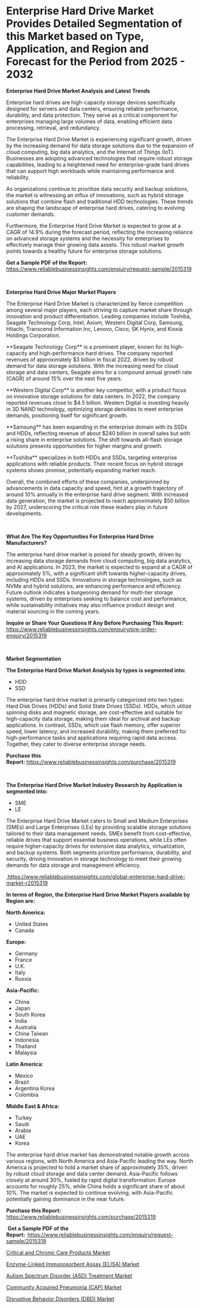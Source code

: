 <p><h1>Enterprise Hard Drive Market Provides Detailed Segmentation of this Market based on Type, Application, and Region and Forecast for the Period from 2025 - 2032</h1></p><p><strong>Enterprise Hard Drive Market Analysis and Latest Trends</strong></p>
<p><p>Enterprise hard drives are high-capacity storage devices specifically designed for servers and data centers, ensuring reliable performance, durability, and data protection. They serve as a critical component for enterprises managing large volumes of data, enabling efficient data processing, retrieval, and redundancy.</p><p>The Enterprise Hard Drive Market is experiencing significant growth, driven by the increasing demand for data storage solutions due to the expansion of cloud computing, big data analytics, and the Internet of Things (IoT). Businesses are adopting advanced technologies that require robust storage capabilities, leading to a heightened need for enterprise-grade hard drives that can support high workloads while maintaining performance and reliability.</p><p>As organizations continue to prioritize data security and backup solutions, the market is witnessing an influx of innovations, such as hybrid storage solutions that combine flash and traditional HDD technologies. These trends are shaping the landscape of enterprise hard drives, catering to evolving customer demands.</p><p>Furthermore, the Enterprise Hard Drive Market is expected to grow at a CAGR of 14.9% during the forecast period, reflecting the increasing reliance on advanced storage systems and the necessity for enterprises to effectively manage their growing data assets. This robust market growth points towards a healthy future for enterprise storage solutions.</p></p>
<p><strong>Get a Sample PDF of the Report:&nbsp;</strong> <a href="https://www.reliablebusinessinsights.com/enquiry/request-sample/2015319?utm_campaign=3347&utm_medium=2&utm_source=Github&utm_content=ia&utm_term=06042025&utm_id=enterprise-hard-drive">https://www.reliablebusinessinsights.com/enquiry/request-sample/2015319</a></p>
<p>&nbsp;</p>
<p><strong>Enterprise Hard Drive Major Market Players</strong></p>
<p><p>The Enterprise Hard Drive Market is characterized by fierce competition among several major players, each striving to capture market share through innovation and product differentiation. Leading companies include Toshiba, Seagate Technology Corp, Intel, Axiom, Western Digital Corp, Samsung, Hitachi, Transcend Information Inc, Lenovo, Cisco, SK Hynix, and Kioxia Holdings Corporation.</p><p>**Seagate Technology Corp** is a prominent player, known for its high-capacity and high-performance hard drives. The company reported revenues of approximately $3 billion in fiscal 2022, driven by robust demand for data storage solutions. With the increasing need for cloud storage and data centers, Seagate aims for a compound annual growth rate (CAGR) of around 15% over the next five years.</p><p>**Western Digital Corp** is another key competitor, with a product focus on innovative storage solutions for data centers. In 2022, the company reported revenues close to $4.5 billion. Western Digital is investing heavily in 3D NAND technology, optimizing storage densities to meet enterprise demands, positioning itself for significant growth.</p><p>**Samsung** has been expanding in the enterprise domain with its SSDs and HDDs, reflecting revenue of about $240 billion in overall sales but with a rising share in enterprise solutions. The shift towards all-flash storage solutions presents opportunities for higher margins and growth.</p><p>**Toshiba** specializes in both HDDs and SSDs, targeting enterprise applications with reliable products. Their recent focus on hybrid storage systems shows promise, potentially expanding market reach.</p><p>Overall, the combined efforts of these companies, underpinned by advancements in data capacity and speed, hint at a growth trajectory of around 10% annually in the enterprise hard drive segment. With increased data generation, the market is projected to reach approximately $50 billion by 2027, underscoring the critical role these leaders play in future developments.</p></p>
<p>&nbsp;</p>
<p><strong>What Are The Key Opportunities For Enterprise Hard Drive Manufacturers?</strong></p>
<p><p>The enterprise hard drive market is poised for steady growth, driven by increasing data storage demands from cloud computing, big data analytics, and AI applications. In 2023, the market is expected to expand at a CAGR of approximately 5%, with a significant shift towards higher-capacity drives, including HDDs and SSDs. Innovations in storage technologies, such as NVMe and hybrid solutions, are enhancing performance and efficiency. Future outlook indicates a burgeoning demand for multi-tier storage systems, driven by enterprises seeking to balance cost and performance, while sustainability initiatives may also influence product design and material sourcing in the coming years.</p></p>
<p><strong>Inquire or Share Your Questions If Any Before Purchasing This Report:</strong> <a href="https://www.reliablebusinessinsights.com/enquiry/pre-order-enquiry/2015319?utm_campaign=3347&utm_medium=2&utm_source=Github&utm_content=ia&utm_term=06042025&utm_id=enterprise-hard-drive">https://www.reliablebusinessinsights.com/enquiry/pre-order-enquiry/2015319</a></p>
<p>&nbsp;</p>
<p><strong>Market Segmentation</strong></p>
<p><strong>The Enterprise Hard Drive Market Analysis by types is segmented into:</strong></p>
<p><ul><li>HDD</li><li>SSD</li></ul></p>
<p><p>The enterprise hard drive market is primarily categorized into two types: Hard Disk Drives (HDDs) and Solid State Drives (SSDs). HDDs, which utilize spinning disks and magnetic storage, are cost-effective and suitable for high-capacity data storage, making them ideal for archival and backup applications. In contrast, SSDs, which use flash memory, offer superior speed, lower latency, and increased durability, making them preferred for high-performance tasks and applications requiring rapid data access. Together, they cater to diverse enterprise storage needs.</p></p>
<p><strong>Purchase this Report:&nbsp;</strong><a href="https://www.reliablebusinessinsights.com/purchase/2015319?utm_campaign=3347&utm_medium=2&utm_source=Github&utm_content=ia&utm_term=06042025&utm_id=enterprise-hard-drive">https://www.reliablebusinessinsights.com/purchase/2015319</a></p>
<p>&nbsp;</p>
<p><strong>The Enterprise Hard Drive Market Industry Research by Application is segmented into:</strong></p>
<p><ul><li>SME</li><li>LE</li></ul></p>
<p><p>The Enterprise Hard Drive Market caters to Small and Medium Enterprises (SMEs) and Large Enterprises (LEs) by providing scalable storage solutions tailored to their data management needs. SMEs benefit from cost-effective, reliable drives that support essential business operations, while LEs often require higher-capacity drives for extensive data analytics, virtualization, and backup systems. Both segments prioritize performance, durability, and security, driving innovation in storage technology to meet their growing demands for data storage and management efficiency.</p></p>
<p><a href="https://www.reliablebusinessinsights.com/global-enterprise-hard-drive-market-r2015319?utm_campaign=3347&utm_medium=2&utm_source=Github&utm_content=ia&utm_term=06042025&utm_id=enterprise-hard-drive">&nbsp;https://www.reliablebusinessinsights.com/global-enterprise-hard-drive-market-r2015319</a></p>
<p><strong>In terms of Region, the Enterprise Hard Drive Market Players available by Region are:</strong></p>
<p>
    <p> <strong> North America: </strong>
        <ul>
            <li>United States</li>
            <li>Canada</li>
        </ul>
        </p> 
    <p> <strong> Europe: </strong>
        <ul>
            <li>Germany</li>
            <li>France</li>
            <li>U.K.</li>
            <li>Italy</li>
            <li>Russia</li>
        </ul>
        </p> 
    <p> <strong> Asia-Pacific: </strong>
        <ul>
            <li>China</li>
            <li>Japan</li>
            <li>South Korea</li>
            <li>India</li>
            <li>Australia</li>
            <li>China Taiwan</li>
            <li>Indonesia</li>
            <li>Thailand</li>
            <li>Malaysia</li>
        </ul>
        </p> 
    <p> <strong> Latin America: </strong>
        <ul>
            <li>Mexico</li>
            <li>Brazil</li>
            <li>Argentina Korea</li>
            <li>Colombia</li>
        </ul>
        </p> 
    <p> <strong> Middle East & Africa: </strong>
        <ul>
            <li>Turkey</li>
            <li>Saudi</li>
            <li>Arabia</li>
            <li>UAE</li>
            <li>Korea</li>
        </ul>
    </p>
    </p>
<p><p>The enterprise hard drive market has demonstrated notable growth across various regions, with North America and Asia-Pacific leading the way. North America is projected to hold a market share of approximately 35%, driven by robust cloud storage and data center demand. Asia-Pacific follows closely at around 30%, fueled by rapid digital transformation. Europe accounts for roughly 25%, while China holds a significant share of about 10%. The market is expected to continue evolving, with Asia-Pacific potentially gaining dominance in the near future.</p></p>
<p><strong>Purchase this Report: </strong><a href="https://www.reliablebusinessinsights.com/purchase/2015319?utm_campaign=3347&utm_medium=2&utm_source=Github&utm_content=ia&utm_term=06042025&utm_id=enterprise-hard-drive">https://www.reliablebusinessinsights.com/purchase/2015319</a></p>
<p>&nbsp;<strong>Get a Sample PDF of the Report:&nbsp;&nbsp;</strong><a href="https://www.reliablebusinessinsights.com/enquiry/request-sample/2015319?utm_campaign=3347&utm_medium=2&utm_source=Github&utm_content=ia&utm_term=06042025&utm_id=enterprise-hard-drive">https://www.reliablebusinessinsights.com/enquiry/request-sample/2015319</a></p>
<p><strong></strong></p>
<p><p><a href="https://www.linkedin.com/pulse/critical-chronic-care-products-market-size-average-cagr-s81wf?utm_campaign=3347&utm_medium=2&utm_source=Github&utm_content=ia&utm_term=06042025&utm_id=enterprise-hard-drive">Critical and Chronic Care Products Market</a></p><p><a href="https://www.linkedin.com/pulse/global-enzyme-linked-immunosorbent-assay-elisa-market-analysis-6fidf?utm_campaign=3347&utm_medium=2&utm_source=Github&utm_content=ia&utm_term=06042025&utm_id=enterprise-hard-drive">Enzyme-Linked Immunosorbent Assay (ELISA) Market</a></p><p><a href="https://www.linkedin.com/pulse/autism-spectrum-disorder-asd-treatment-market-analysis-kvujf?utm_campaign=3347&utm_medium=2&utm_source=Github&utm_content=ia&utm_term=06042025&utm_id=enterprise-hard-drive">Autism Spectrum Disorder (ASD) Treatment Market</a></p><p><a href="https://www.linkedin.com/pulse/projected-revenue-growth-community-acquired-pneumonia-cap-market-dtqwf?utm_campaign=3347&utm_medium=2&utm_source=Github&utm_content=ia&utm_term=06042025&utm_id=enterprise-hard-drive">Community Acquired Pneumonia (CAP) Market</a></p><p><a href="https://www.linkedin.com/pulse/informative-market-analysis-disruptive-behavior-disorders-dbd-6uzxf?utm_campaign=3347&utm_medium=2&utm_source=Github&utm_content=ia&utm_term=06042025&utm_id=enterprise-hard-drive">Disruptive Behavior Disorders (DBD) Market</a></p></p>